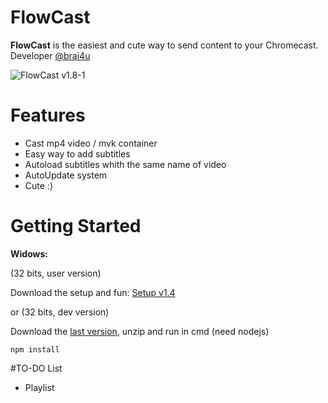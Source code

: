 # FlowCast

**FlowCast** is the easiest and cute way to send content to your Chromecast. Developer [@brai4u](https://twitter.com/brai4u)

![FlowCast](http://puu.sh/qM6rU/4e7a47d678.png)
v1.8-1

# Features

* Cast mp4 video / mvk container
* Easy way to add subtitles
* Autoload subtitles whith the same name of video
* AutoUpdate system
* Cute :)

# Getting Started

**Widows:**

(32 bits, user version)

Download the setup and fun: [Setup v1.4](https://github.com/brai4u/FlowCast/releases/download/exeV1.4/FlowCast-setup-1.4.exe)

or
  (32 bits, dev version)
  
  Download the [last version](https://github.com/brai4u/FlowCast/archive/master.zip), unzip and run in cmd (need nodejs)
  
  ``npm install``
  
#TO-DO List
* Playlist
  
  
